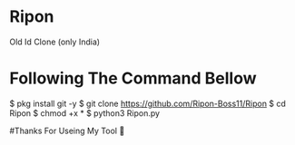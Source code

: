 # Ripon
Old Id Clone (only India)

# Following The Command Bellow

$ pkg install git -y
$ git clone https://github.com/Ripon-Boss11/Ripon
$ cd Ripon
$ chmod +x *
$ python3 Ripon.py

#Thanks For Useing My Tool 🔴
